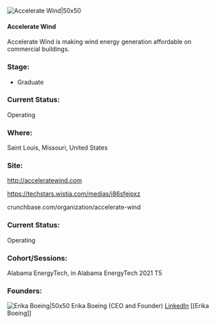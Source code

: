 

![Accelerate Wind|50x50](https://apimg.techstars.com/connect/images/image_files/61f96bc7f1591d00081b2ec8/original/Logo_Final_%283%29.png)

#### Accelerate Wind
Accelerate Wind is making wind energy generation affordable on commercial buildings.

### Stage: 
 - Graduate 

### Current Status: 
Operating

### Where:
Saint Louis, Missouri, United States

### Site:
http://acceleratewind.com

https://techstars.wistia.com/medias/j86sfejpxz

crunchbase.com/organization/accelerate-wind

### Current Status: 
Operating

### Cohort/Sessions: 
Alabama EnergyTech, in Alabama EnergyTech 2021 T5

### Founders: 

![Erika Boeing|50x50](http://s3.amazonaws.com/ts-accel-connect-uploads/images/image_files/613f7cb5bf114b0007f68e55/original/EB-0473.jpg) Erika Boeing (CEO and Founder) [LinkedIn](https://linkedin.com/in/erika-boeing-84119619) [[Erika Boeing]]


